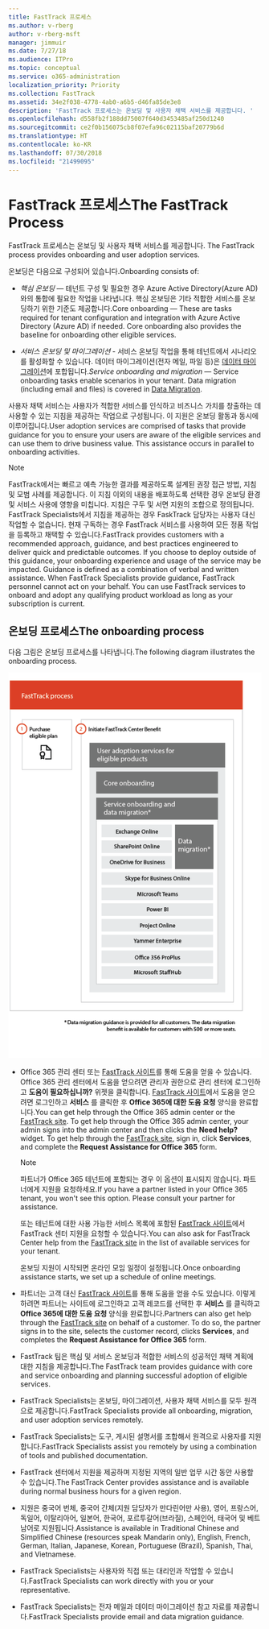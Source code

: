 ```yaml
---
title: FastTrack 프로세스
ms.author: v-rberg
author: v-rberg-msft
manager: jimmuir
ms.date: 7/27/18
ms.audience: ITPro
ms.topic: conceptual
ms.service: o365-administration
localization_priority: Priority
ms.collection: FastTrack
ms.assetid: 34e2f038-4778-4ab0-a6b5-d46fa85de3e8
description: 'FastTrack 프로세스는 온보딩 및 사용자 채택 서비스를 제공합니다. '
ms.openlocfilehash: d558fb2f188dd75007f640d3453485af250d1240
ms.sourcegitcommit: ce2f0b156075cb8f07efa96c02115baf20779b6d
ms.translationtype: HT
ms.contentlocale: ko-KR
ms.lasthandoff: 07/30/2018
ms.locfileid: "21499095"
---
```

# <a name="the-fasttrack-process"></a><span data-ttu-id="07e8d-103">FastTrack 프로세스</span><span class="sxs-lookup"><span data-stu-id="07e8d-103">The FastTrack Process</span></span>

<span data-ttu-id="07e8d-104">FastTrack 프로세스는 온보딩 및 사용자 채택 서비스를 제공합니다. </span><span class="sxs-lookup"><span data-stu-id="07e8d-104">The FastTrack process provides onboarding and user adoption services.</span></span> 
  
<span data-ttu-id="07e8d-105">온보딩은 다음으로 구성되어 있습니다.</span><span class="sxs-lookup"><span data-stu-id="07e8d-105">Onboarding consists of:</span></span>
  
- <span data-ttu-id="07e8d-p101">*핵심 온보딩* — 테넌트 구성 및 필요한 경우 Azure Active Directory(Azure AD)와의 통합에 필요한 작업을 나타냅니다. 핵심 온보딩은 기타 적합한 서비스를 온보딩하기 위한 기준도 제공합니다.</span><span class="sxs-lookup"><span data-stu-id="07e8d-p101">Core onboarding — These are tasks required for tenant configuration and integration with Azure Active Directory (Azure AD) if needed. Core onboarding also provides the baseline for onboarding other eligible services.</span></span> 
    
- <span data-ttu-id="07e8d-p102">*서비스 온보딩 및 마이그레이션* - 서비스 온보딩 작업을 통해 테넌트에서 시나리오를 활성화할 수 있습니다. 데이터 마이그레이션(전자 메일, 파일 등)은 [데이터 마이그레이션](data-migration.md)에 포합됩니다.</span><span class="sxs-lookup"><span data-stu-id="07e8d-p102">*Service onboarding and migration* — Service onboarding tasks enable scenarios in your tenant. Data migration (including email and files) is covered in [Data Migration](data-migration.md).</span></span> 
    
<span data-ttu-id="07e8d-p103">사용자 채택 서비스는 사용자가 적합한 서비스를 인식하고 비즈니스 가치를 창출하는 데 사용할 수 있는 지침을 제공하는 작업으로 구성됩니다. 이 지원은 온보딩 활동과 동시에 이루어집니다.</span><span class="sxs-lookup"><span data-stu-id="07e8d-p103">User adoption services are comprised of tasks that provide guidance for you to ensure your users are aware of the eligible services and can use them to drive business value. This assistance occurs in parallel to onboarding activities.</span></span>
  
> [!NOTE]
> <span data-ttu-id="07e8d-p104">FastTrack에서는 빠르고 예측 가능한 결과를 제공하도록 설계된 권장 접근 방법, 지침 및 모범 사례를 제공합니다. 이 지침 이외의 내용을 배포하도록 선택한 경우 온보딩 환경 및 서비스 사용에 영향을 미칩니다. 지침은 구두 및 서면 지원의 조합으로 정의됩니다. FastTrack Specialists에서 지침을 제공하는 경우 FaskTrack 담당자는 사용자 대신 작업할 수 없습니다. 현재 구독하는 경우 FastTrack 서비스를 사용하여 모든 정품 작업을 등록하고 채택할 수 있습니다.</span><span class="sxs-lookup"><span data-stu-id="07e8d-p104">FastTrack provides customers with a recommended approach, guidance, and best practices engineered to deliver quick and predictable outcomes. If you choose to deploy outside of this guidance, your onboarding experience and usage of the service may be impacted. Guidance is defined as a combination of verbal and written assistance. When FastTrack Specialists provide guidance, FastTrack personnel cannot act on your behalf. You can use FastTrack services to onboard and adopt any qualifying product workload as long as your subscription is current.</span></span> 
  
## <a name="the-onboarding-process"></a><span data-ttu-id="07e8d-117">온보딩 프로세스</span><span class="sxs-lookup"><span data-stu-id="07e8d-117">The onboarding process</span></span>

<span data-ttu-id="07e8d-118">다음 그림은 온보딩 프로세스를 나타냅니다.</span><span class="sxs-lookup"><span data-stu-id="07e8d-118">The following diagram illustrates the onboarding process.</span></span>
  
![온보딩 혜택 사용 일정](media/O365-Onboarding-Timeline.png)
  
- <span data-ttu-id="07e8d-p105">Office 365 관리 센터 또는 [FastTrack 사이트](https://go.microsoft.com/fwlink/?linkid=780698)를 통해 도움을 얻을 수 있습니다. Office 365 관리 센터에서 도움을 얻으려면 관리자 권한으로 관리 센터에 로그인하고 **도움이 필요하십니까?** 위젯을 클릭합니다. [FastTrack 사이트](https://go.microsoft.com/fwlink/?linkid=780698)에서 도움을 얻으려면 로그인하고 **서비스** 를 클릭한 후 **Office 365에 대한 도움 요청** 양식을 완료합니다.</span><span class="sxs-lookup"><span data-stu-id="07e8d-p105">You can get help through the Office 365 admin center or the [FastTrack site](https://go.microsoft.com/fwlink/?linkid=780698). To get help through the Office 365 admin center, your admin signs into the admin center and then clicks the **Need help?** widget. To get help through the [FastTrack site](https://go.microsoft.com/fwlink/?linkid=780698), sign in, click **Services**, and complete the **Request Assistance for Office 365** form.</span></span> 
    
    > [!NOTE]
    >  <span data-ttu-id="07e8d-p106">파트너가 Office 365 테넌트에 포함되는 경우 이 옵션이 표시되지 않습니다. 파트너에게 지원을 요청하세요.</span><span class="sxs-lookup"><span data-stu-id="07e8d-p106">If you have a partner listed in your Office 365 tenant, you won't see this option. Please consult your partner for assistance.</span></span> 
  
    <span data-ttu-id="07e8d-125">또는 테넌트에 대한 사용 가능한 서비스 목록에 포함된 [FastTrack 사이트](https://go.microsoft.com/fwlink/?linkid=780698)에서 FastTrack 센터 지원을 요청할 수 있습니다.</span><span class="sxs-lookup"><span data-stu-id="07e8d-125">You can also ask for FastTrack Center help from the [FastTrack site](https://go.microsoft.com/fwlink/?linkid=780698) in the list of available services for your tenant.</span></span> 
    
    <span data-ttu-id="07e8d-126">온보딩 지원이 시작되면 온라인 모임 일정이 설정됩니다.</span><span class="sxs-lookup"><span data-stu-id="07e8d-126">Once onboarding assistance starts, we set up a schedule of online meetings.</span></span>
    
- <span data-ttu-id="07e8d-p107">파트너는 고객 대신 [FastTrack 사이트](https://go.microsoft.com/fwlink/?linkid=780698)를 통해 도움을 얻을 수도 있습니다. 이렇게 하려면 파트너는 사이트에 로그인하고 고객 레코드를 선택한 후 **서비스** 를 클릭하고 **Office 365에 대한 도움 요청** 양식을 완료합니다.</span><span class="sxs-lookup"><span data-stu-id="07e8d-p107">Partners can also get help through the [FastTrack site](https://go.microsoft.com/fwlink/?linkid=780698) on behalf of a customer. To do so, the partner signs in to the site, selects the customer record, clicks **Services**, and completes the **Request Assistance for Office 365** form.</span></span> 
    
- <span data-ttu-id="07e8d-129">FastTrack 팀은 핵심 및 서비스 온보딩과 적합한 서비스의 성공적인 채택 계획에 대한 지침을 제공합니다.</span><span class="sxs-lookup"><span data-stu-id="07e8d-129">The FastTrack team provides guidance with core and service onboarding and planning successful adoption of eligible services.</span></span>
    
- <span data-ttu-id="07e8d-130">FastTrack Specialists는 온보딩, 마이그레이션, 사용자 채택 서비스를 모두 원격으로 제공합니다.</span><span class="sxs-lookup"><span data-stu-id="07e8d-130">FastTrack Specialists provide all onboarding, migration, and user adoption services remotely.</span></span>
    
- <span data-ttu-id="07e8d-131">FastTrack Specialists는 도구, 게시된 설명서를 조합해서 원격으로 사용자를 지원합니다.</span><span class="sxs-lookup"><span data-stu-id="07e8d-131">FastTrack Specialists assist you remotely by using a combination of tools and published documentation.</span></span>
    
- <span data-ttu-id="07e8d-132">FastTrack 센터에서 지원을 제공하며 지정된 지역의 일반 업무 시간 동안 사용할 수 있습니다.</span><span class="sxs-lookup"><span data-stu-id="07e8d-132">The FastTrack Center provides assistance and is available during normal business hours for a given region.</span></span>
    
- <span data-ttu-id="07e8d-133">지원은 중국어 번체, 중국어 간체(지원 담당자가 만다린어만 사용), 영어, 프랑스어, 독일어, 이탈리아어, 일본어, 한국어, 포르투갈어(브라질), 스페인어, 태국어 및 베트남어로 지원됩니다.</span><span class="sxs-lookup"><span data-stu-id="07e8d-133">Assistance is available in Traditional Chinese and Simplified Chinese (resources speak Mandarin only), English, French, German, Italian, Japanese, Korean, Portuguese (Brazil), Spanish, Thai, and Vietnamese.</span></span>
    
-  <span data-ttu-id="07e8d-134">FastTrack Specialists는 사용자와 직접 또는 대리인과 작업할 수 있습니다.</span><span class="sxs-lookup"><span data-stu-id="07e8d-134">FastTrack Specialists can work directly with you or your representative.</span></span> 
    
- <span data-ttu-id="07e8d-135">FastTrack Specialists는 전자 메일과 데이터 마이그레이션 참고 자료를 제공합니다.</span><span class="sxs-lookup"><span data-stu-id="07e8d-135">FastTrack Specialists provide email and data migration guidance.</span></span>
    

  

